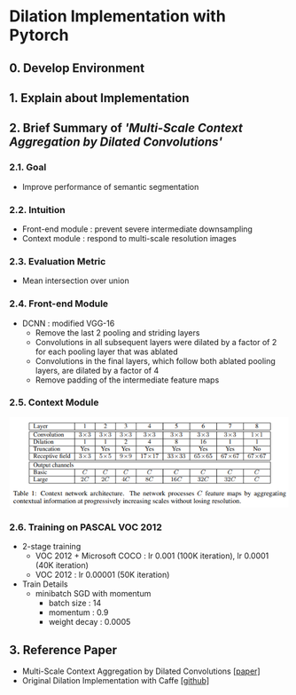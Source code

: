 # Dilation Implementation with Pytorch


## 0. Develop Environment


## 1. Explain about Implementation


## 2. Brief Summary of *'Multi-Scale Context Aggregation by Dilated Convolutions'*

### 2.1. Goal
- Improve performance of semantic segmentation

### 2.2. Intuition
- Front-end module : prevent severe intermediate downsampling
- Context module : respond to multi-scale resolution images

### 2.3. Evaluation Metric
- Mean intersection over union

### 2.4. Front-end Module
- DCNN : modified VGG-16
  * Remove the last 2 pooling and striding layers
  * Convolutions in all subsequent layers were dilated by a factor of 2 for each pooling layer that was ablated
  * Convolutions in the final layers, which follow both ablated pooling layers, are dilated by a factor of 4
  * Remove padding of the intermediate feature maps

### 2.5. Context Module
![Architecture](./Figures/Figure_01.png)

### 2.6. Training on PASCAL VOC 2012
- 2-stage training
  * VOC 2012 + Microsoft COCO : lr 0.001 (100K iteration), lr 0.0001 (40K iteration)
  * VOC 2012 : lr 0.00001 (50K iteration)
- Train Details
  * minibatch SGD with momentum
    * batch size : 14
    * momentum : 0.9
    * weight decay : 0.0005


## 3. Reference Paper
- Multi-Scale Context Aggregation by Dilated Convolutions [[paper]](https://arxiv.org/pdf/1511.07122.pdf)
- Original Dilation Implementation with Caffe [[github]](https://github.com/fyu/dilation)
